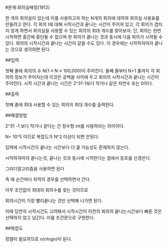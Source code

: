 #문제:회의실배정(1912)

한 개의 회의실이 있는데 이를 사용하고자 하는 N개의 회의에 대하여 회의실 사용표를 만들려고 한다. 각 회의 I에 대해 시작시간과 끝나는 시간이 주어져 있고, 각 회의가 겹치지 않게 하면서 회의실을 사용할 수 있는 회의의 최대 개수를 찾아보자. 단, 회의는 한번 시작하면 중간에 중단될 수 없으며 한 회의가 끝나는 것과 동시에 다음 회의가 시작될 수 있다. 회의의 시작시간과 끝나는 시간이 같을 수도 있다. 이 경우에는 시작하자마자 끝나는 것으로 생각하면 된다.

##입력

첫째 줄에 회의의 수 N(1 ≤ N ≤ 100,000)이 주어진다. 둘째 줄부터 N+1 줄까지 각 회의의 정보가 주어지는데 이것은 공백을 사이에 두고 회의의 시작시간과 끝나는 시간이 주어진다. 시작 시간과 끝나는 시간은 2^31-1보다 작거나 같은 자연수 또는 0이다.

##출력

첫째 줄에 최대 사용할 수 있는 회의의 최대 개수를 출력한다.

##해결방법

2^31 -1 보다 작거나 같다는 건 정수형 int를 사용하라는 의미이다.

N= 10^5 이므로 복잡도가 N^2 이상이 되면 안된다.

입력에 시작시간이 끝나는 시간보다 더 클 가능성도 존재하지 않는다.

시작하자마자 끝나는것, 끝나는 것과 동시에 시작한다는 점에서 등호를 신경쓴다.

그리디알고리즘을 사용하면 된다

즉 매 순간마다 최적의 경우를 선택하면서 간다.

아무 조건없이 최대의 회의수를 찾는 것이므로 

회의시간이 가장 빨리끝나는 것만 선택해 나가면 된다. 

이때 당연히 시작시간도 고려해서 시작시간이 이전의 회의의 끝나는시간보다 빠른 것은 선택하지 않고 넘긴다. 이를 조건문으로 구현한다.


##복잡도

정렬이 필요하므로 o(nlogn)이 된다.
